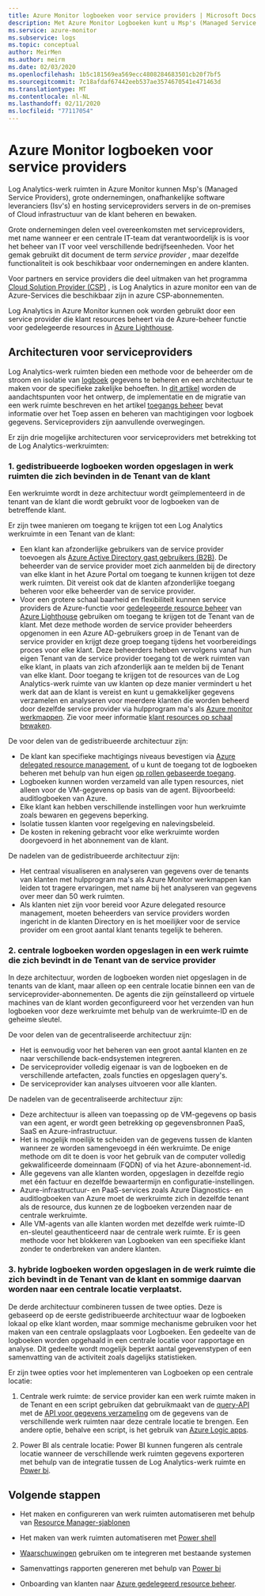 ```yaml
---
title: Azure Monitor logboeken voor service providers | Microsoft Docs
description: Met Azure Monitor Logboeken kunt u Msp's (Managed Service Providers), grote ondernemingen, Isv's (Independent Software Vendors) en hosting service providers servers beheren en bewaken in de on-premises of Cloud infrastructuur van de klant.
ms.service: azure-monitor
ms.subservice: logs
ms.topic: conceptual
author: MeirMen
ms.author: meirm
ms.date: 02/03/2020
ms.openlocfilehash: 1b5c181569ea569ecc4808284683501cb20f7bf5
ms.sourcegitcommit: 7c18afdaf67442eeb537ae3574670541e471463d
ms.translationtype: MT
ms.contentlocale: nl-NL
ms.lasthandoff: 02/11/2020
ms.locfileid: "77117054"
---
```

# <a name="azure-monitor-logs-for-service-providers"></a>Azure Monitor logboeken voor service providers

Log Analytics-werk ruimten in Azure Monitor kunnen Msp's (Managed Service Providers), grote ondernemingen, onafhankelijke software leveranciers (Isv's) en hosting serviceproviders servers in de on-premises of Cloud infrastructuur van de klant beheren en bewaken.

Grote ondernemingen delen veel overeenkomsten met serviceproviders, met name wanneer er een centrale IT-team dat verantwoordelijk is is voor het beheer van IT voor veel verschillende bedrijfseenheden. Voor het gemak gebruikt dit document de term *service provider* , maar dezelfde functionaliteit is ook beschikbaar voor ondernemingen en andere klanten.

Voor partners en service providers die deel uitmaken van het programma [Cloud Solution Provider (CSP)](https://partner.microsoft.com/Solutions/cloud-reseller-overview) , is Log Analytics in azure monitor een van de Azure-Services die beschikbaar zijn in azure CSP-abonnementen.

Log Analytics in Azure Monitor kunnen ook worden gebruikt door een service provider die klant resources beheert via de Azure-beheer functie voor gedelegeerde resources in [Azure Lighthouse](https://docs.microsoft.com/azure/lighthouse/overview).

## <a name="architectures-for-service-providers"></a>Architecturen voor serviceproviders

Log Analytics-werk ruimten bieden een methode voor de beheerder om de stroom en isolatie van [logboek](data-platform-logs.md) gegevens te beheren en een architectuur te maken voor de specifieke zakelijke behoeften. In [dit artikel](design-logs-deployment.md) worden de aandachtspunten voor het ontwerp, de implementatie en de migratie van een werk ruimte beschreven en het artikel [toegangs beheer](manage-access.md) bevat informatie over het Toep assen en beheren van machtigingen voor logboek gegevens. Serviceproviders zijn aanvullende overwegingen.

Er zijn drie mogelijke architecturen voor serviceproviders met betrekking tot de Log Analytics-werkruimten:

### <a name="1-distributed---logs-are-stored-in-workspaces-located-in-the-customers-tenant"></a>1. gedistribueerde logboeken worden opgeslagen in werk ruimten die zich bevinden in de Tenant van de klant

Een werkruimte wordt in deze architectuur wordt geïmplementeerd in de tenant van de klant die wordt gebruikt voor de logboeken van de betreffende klant.

Er zijn twee manieren om toegang te krijgen tot een Log Analytics werkruimte in een Tenant van de klant:

- Een klant kan afzonderlijke gebruikers van de service provider toevoegen als [Azure Active Directory gast gebruikers (B2B)](https://docs.microsoft.com/azure/active-directory/b2b/what-is-b2b). De beheerder van de service provider moet zich aanmelden bij de directory van elke klant in het Azure Portal om toegang te kunnen krijgen tot deze werk ruimten. Dit vereist ook dat de klanten afzonderlijke toegang beheren voor elke beheerder van de service provider.
- Voor een grotere schaal baarheid en flexibiliteit kunnen service providers de Azure-functie voor [gedelegeerde resource beheer](https://docs.microsoft.com/azure/lighthouse/concepts/azure-delegated-resource-management) van [Azure Lighthouse](https://docs.microsoft.com/azure/lighthouse/overview) gebruiken om toegang te krijgen tot de Tenant van de klant. Met deze methode worden de service provider beheerders opgenomen in een Azure AD-gebruikers groep in de Tenant van de service provider en krijgt deze groep toegang tijdens het voorbereidings proces voor elke klant. Deze beheerders hebben vervolgens vanaf hun eigen Tenant van de service provider toegang tot de werk ruimten van elke klant, in plaats van zich afzonderlijk aan te melden bij de Tenant van elke klant. Door toegang te krijgen tot de resources van de Log Analytics-werk ruimte van uw klanten op deze manier vermindert u het werk dat aan de klant is vereist en kunt u gemakkelijker gegevens verzamelen en analyseren voor meerdere klanten die worden beheerd door dezelfde service provider via hulpprogram ma's als [Azure monitor werkmappen](https://docs.microsoft.com/azure//azure-monitor/platform/workbooks-overview). Zie voor meer informatie [klant resources op schaal bewaken](https://docs.microsoft.com/azure/lighthouse/how-to/monitor-at-scale).

De voor delen van de gedistribueerde architectuur zijn:

* De klant kan specifieke machtigings niveaus bevestigen via [Azure delegated resource management](https://docs.microsoft.com/azure/lighthouse/concepts/azure-delegated-resource-management), of u kunt de toegang tot de logboeken beheren met behulp van hun eigen [op rollen gebaseerde toegang](https://docs.microsoft.com/azure/role-based-access-control/overview).
* Logboeken kunnen worden verzameld van alle typen resources, niet alleen voor de VM-gegevens op basis van de agent. Bijvoorbeeld: auditlogboeken van Azure.
* Elke klant kan hebben verschillende instellingen voor hun werkruimte zoals bewaren en gegevens beperking.
* Isolatie tussen klanten voor regelgeving en nalevingsbeleid.
* De kosten in rekening gebracht voor elke werkruimte worden doorgevoerd in het abonnement van de klant.

De nadelen van de gedistribueerde architectuur zijn:

* Het centraal visualiseren en analyseren van gegevens over de tenants van klanten met hulpprogram ma's als Azure Monitor werkmappen kan leiden tot tragere ervaringen, met name bij het analyseren van gegevens over meer dan 50 werk ruimten.
* Als klanten niet zijn voor bereid voor Azure delegated resource management, moeten beheerders van service providers worden ingericht in de klanten Directory en is het moeilijker voor de service provider om een groot aantal klant tenants tegelijk te beheren.

### <a name="2-central---logs-are-stored-in-a-workspace-located-in-the-service-provider-tenant"></a>2. centrale logboeken worden opgeslagen in een werk ruimte die zich bevindt in de Tenant van de service provider

In deze architectuur, worden de logboeken worden niet opgeslagen in de tenants van de klant, maar alleen op een centrale locatie binnen een van de serviceprovider-abonnementen. De agents die zijn geïnstalleerd op virtuele machines van de klant worden geconfigureerd voor het verzenden van hun logboeken voor deze werkruimte met behulp van de werkruimte-ID en de geheime sleutel.

De voor delen van de gecentraliseerde architectuur zijn:

* Het is eenvoudig voor het beheren van een groot aantal klanten en ze naar verschillende back-endsystemen integreren.
* De serviceprovider volledig eigenaar is van de logboeken en de verschillende artefacten, zoals functies en opgeslagen query's.
* De serviceprovider kan analyses uitvoeren voor alle klanten.

De nadelen van de gecentraliseerde architectuur zijn:

* Deze architectuur is alleen van toepassing op de VM-gegevens op basis van een agent, er wordt geen betrekking op gegevensbronnen PaaS, SaaS en Azure-infrastructuur.
* Het is mogelijk moeilijk te scheiden van de gegevens tussen de klanten wanneer ze worden samengevoegd in één werkruimte. De enige methode om dit te doen is voor het gebruik van de computer volledig gekwalificeerde domeinnaam (FQDN) of via het Azure-abonnement-id. 
* Alle gegevens van alle klanten worden, opgeslagen in dezelfde regio met één factuur en dezelfde bewaartermijn en configuratie-instellingen.
* Azure-infrastructuur- en PaaS-services zoals Azure Diagnostics- en auditlogboeken van Azure moet de werkruimte zich in dezelfde tenant als de resource, dus kunnen ze de logboeken verzenden naar de centrale werkruimte.
* Alle VM-agents van alle klanten worden met dezelfde werk ruimte-ID en-sleutel geauthenticeerd naar de centrale werk ruimte. Er is geen methode voor het blokkeren van Logboeken van een specifieke klant zonder te onderbreken van andere klanten.

### <a name="3-hybrid---logs-are-stored-in-workspace-located-in-the-customers-tenant-and-some-of-them-are-pulled-to-a-central-location"></a>3. hybride logboeken worden opgeslagen in de werk ruimte die zich bevindt in de Tenant van de klant en sommige daarvan worden naar een centrale locatie verplaatst.

De derde architectuur combineren tussen de twee opties. Deze is gebaseerd op de eerste gedistribueerde architectuur waar de logboeken lokaal op elke klant worden, maar sommige mechanisme gebruiken voor het maken van een centrale opslagplaats voor Logboeken. Een gedeelte van de logboeken worden opgehaald in een centrale locatie voor rapportage en analyse. Dit gedeelte wordt mogelijk beperkt aantal gegevenstypen of een samenvatting van de activiteit zoals dagelijks statistieken.

Er zijn twee opties voor het implementeren van Logboeken op een centrale locatie:

1. Centrale werk ruimte: de service provider kan een werk ruimte maken in de Tenant en een script gebruiken dat gebruikmaakt van de [query-API](https://dev.loganalytics.io/) met de [API voor gegevens verzameling](../../azure-monitor/platform/data-collector-api.md) om de gegevens van de verschillende werk ruimten naar deze centrale locatie te brengen. Een andere optie, behalve een script, is het gebruik van [Azure Logic apps](https://docs.microsoft.com/azure/logic-apps/logic-apps-overview).

2. Power BI als centrale locatie: Power BI kunnen fungeren als centrale locatie wanneer de verschillende werk ruimten gegevens exporteren met behulp van de integratie tussen de Log Analytics-werk ruimte en [Power bi](../../azure-monitor/platform/powerbi.md). 

## <a name="next-steps"></a>Volgende stappen

* Het maken en configureren van werk ruimten automatiseren met behulp van [Resource Manager-sjablonen](template-workspace-configuration.md)

* Het maken van werk ruimten automatiseren met [Power shell](../../azure-monitor/platform/powershell-workspace-configuration.md) 

* [Waarschuwingen](../../azure-monitor/platform/alerts-overview.md) gebruiken om te integreren met bestaande systemen

* Samenvattings rapporten genereren met behulp van [Power bi](../../azure-monitor/platform/powerbi.md)

* Onboarding van klanten naar [Azure gedelegeerd resource beheer](https://docs.microsoft.com/azure/lighthouse/concepts/azure-delegated-resource-management).
